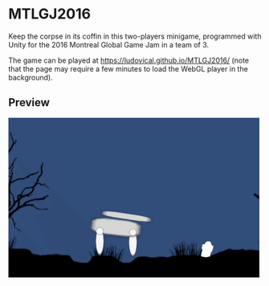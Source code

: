# MTLGJ2016
Keep the corpse in its coffin in this two-players minigame, programmed with Unity for the 2016 Montreal Global Game Jam in a team of 3.

The game can be played at https://ludovical.github.io/MTLGJ2016/ (note that the page may require a few minutes to load the WebGL player in the background).

## Preview
![Demo gif](https://github.com/LudovicAL/MTLGJ2016/blob/main/Demo.gif?raw=true)

